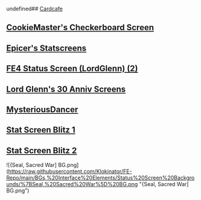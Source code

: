 undefined## [Cardcafe](Cardcafe)

## [CookieMaster's Checkerboard Screen](CookieMaster's%20Checkerboard%20Screen)

## [Epicer's Statscreens](Epicer's%20Statscreens)

## [FE4 Status Screen (LordGlenn) (2)](FE4%20Status%20Screen%20(LordGlenn)%20(2))

## [Lord Glenn's 30 Anniv Screens](Lord%20Glenn's%2030%20Anniv%20Screens)

## [MysteriousDancer](MysteriousDancer)

## [Stat Screen Blitz 1](Stat%20Screen%20Blitz%201)

## [Stat Screen Blitz 2](Stat%20Screen%20Blitz%202)

![{Seal, Sacred War] BG.png](https://raw.githubusercontent.com/Klokinator/FE-Repo/main/BGs,%20Interface%20Elements/Status%20Screen%20Backgrounds/%7BSeal,%20Sacred%20War%5D%20BG.png "{Seal, Sacred War] BG.png")